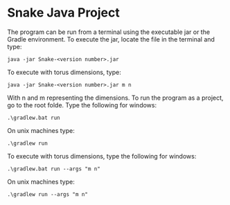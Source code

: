 # Snake Java Project
The program can be run from a terminal using the executable jar or the Gradle environment. To execute the jar, locate the file in the terminal and type:

```
java -jar Snake-<version number>.jar
```

To execute with torus dimensions, type:

```
java -jar Snake-<version number>.jar m n
```

With n and m representing the dimensions.
To run the program as a project, go to the root folde. Type the following for windows:

```
.\gradlew.bat run
```

On unix machines type:

```
.\gradlew run
```

To execute with torus dimensions, type the following for windows:

```
.\gradlew.bat run --args "m n"
```

On unix machines type:

```
.\gradlew run --args "m n"
```